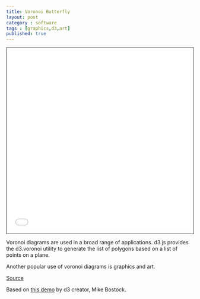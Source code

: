 ```yaml
---
title: Voronoi Butterfly
layout: post
category : software
tags : [graphics,d3,art]
published: true
---
```



<iframe style="border:solid 1px rgb(30,30,30)" src="/demos/voronoi_butterfly.html" width="100%" height="500px">...</iframe>


Voronoi diagrams are used in a broad range of applications. d3.js provides the d3.voronoi utility to generate the list of polygons based on a list of points on a plane.

Another popular use of voronoi diagrams is graphics and art.  

[Source](https://bl.ocks.org/hugozap/a9a603d79070209411d9bbf7e616e7d0)


Based on [this demo](https://bl.ocks.org/mbostock/4060366) by d3 creator,  Mike Bostock.
